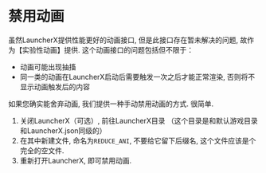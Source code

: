 # 禁用动画

虽然LauncherX提供性能更好的动画接口, 但是此接口存在暂未解决的问题, 故作为【实验性动画】提供. 这个动画接口的问题包括但不限于：

- 动画可能出现抽搐
- 同一类的动画在LauncherX启动后需要触发一次之后才能正常渲染, 否则将不显示动画触发后的内容

如果您确实能舍弃动画, 我们提供一种手动禁用动画的方式. 很简单. 

1. 关闭LauncherX（可选）, 前往LauncherX目录  （这个目录是和默认游戏目录和LauncherX.json同级的）
2. 在其中新建文件, 命名为`REDUCE_ANI`, 不要给它留下后缀名, 这个文件应该是个完全的空文件. 
3. 重新打开LauncherX, 即可禁用动画. 
